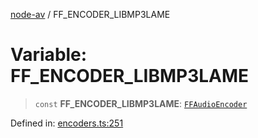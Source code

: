 [node-av](../globals.md) / FF\_ENCODER\_LIBMP3LAME

# Variable: FF\_ENCODER\_LIBMP3LAME

> `const` **FF\_ENCODER\_LIBMP3LAME**: [`FFAudioEncoder`](../type-aliases/FFAudioEncoder.md)

Defined in: [encoders.ts:251](https://github.com/seydx/av/blob/f8631fc881b394300b1479f511d55cf1c370a87f/src/constants/encoders.ts#L251)
